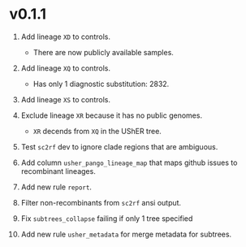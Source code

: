 # v0.1.1

1. Add lineage `XD` to controls.

    - There are now publicly available samples.

1. Add lineage `XQ` to controls.

    - Has only 1 diagnostic substitution: 2832.

1. Add lineage `XS` to controls.
1. Exclude lineage `XR` because it has no public genomes.

    - `XR` decends from `XQ` in the UShER tree.

1. Test `sc2rf` dev to ignore clade regions that are ambiguous.
1. Add column `usher_pango_lineage_map` that maps github issues to recombinant lineages.
1. Add new rule `report`.
1. Filter non-recombinants from `sc2rf` ansi output.
1. Fix `subtrees_collapse` failing if only 1 tree specified
1. Add new rule `usher_metadata` for merge metadata for subtrees.
